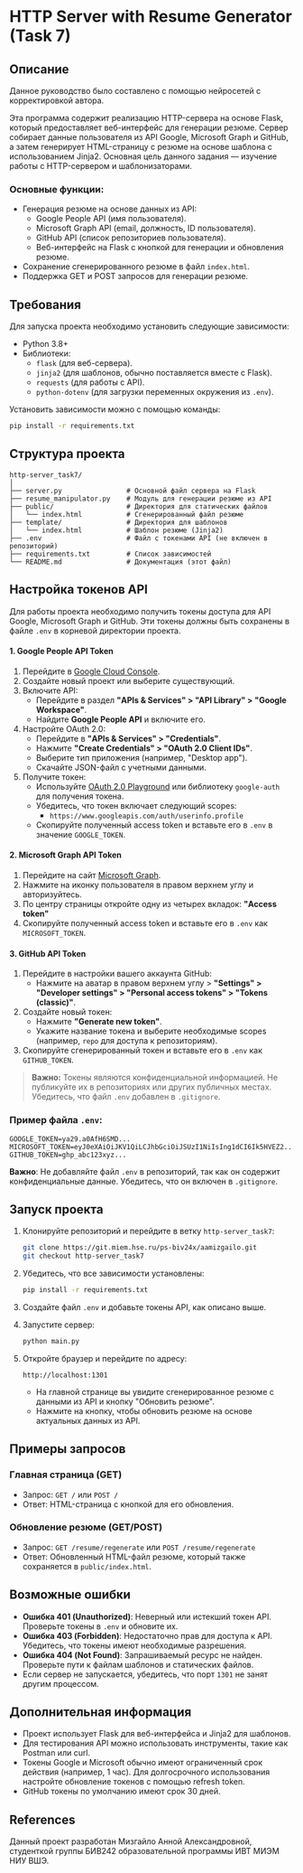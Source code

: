 # HTTP Server with Resume Generator (Task 7)

## Описание
Данное руководство было составлено с помощью нейросетей с корректировкой автора. 

Эта программа содержит реализацию HTTP-сервера на основе Flask, который предоставляет веб-интерфейс для генерации резюме. Сервер собирает данные пользователя из API Google, Microsoft Graph и GitHub, а затем генерирует HTML-страницу с резюме на основе шаблона с использованием Jinja2. Основная цель данного задания — изучение работы с HTTP-сервером и шаблонизаторами.

### Основные функции:
- Генерация резюме на основе данных из API:
  - Google People API (имя пользователя).
  - Microsoft Graph API (email, должность, ID пользователя).
  - GitHub API (список репозиториев пользователя).
  - Веб-интерфейс на Flask с кнопкой для генерации и обновления резюме.
- Сохранение сгенерированного резюме в файл `index.html`.
- Поддержка GET и POST запросов для генерации резюме.

## Требования

Для запуска проекта необходимо установить следующие зависимости:
- Python 3.8+
- Библиотеки:
  - `flask` (для веб-сервера).
  - `jinja2` (для шаблонов, обычно поставляется вместе с Flask).
  - `requests` (для работы с API).
  - `python-dotenv` (для загрузки переменных окружения из `.env`).

Установить зависимости можно с помощью команды:
```bash
pip install -r requirements.txt
```

## Структура проекта

```
http-server_task7/
│
├── server.py                # Основной файл сервера на Flask
├── resume_manipulator.py    # Модуль для генерации резюме из API
├── public/                  # Директория для статических файлов
│   └── index.html           # Сгенерированный файл резюме
├── template/                # Директория для шаблонов
│   └── index.html           # Шаблон резюме (Jinja2)
├── .env                     # Файл с токенами API (не включен в репозиторий)
├── requirements.txt         # Список зависимостей
└── README.md                # Документация (этот файл)
```

## Настройка токенов API

Для работы проекта необходимо получить токены доступа для API Google, Microsoft Graph и GitHub. Эти токены должны быть сохранены в файле `.env` в корневой директории проекта.

#### 1. Google People API Token

1. Перейдите в [Google Cloud Console](https://console.cloud.google.com/).
2. Создайте новый проект или выберите существующий.
3. Включите API:
   - Перейдите в раздел **"APIs & Services" > "API Library" > "Google Workspace"**.
   - Найдите **Google People API** и включите его.
4. Настройте OAuth 2.0:
   - Перейдите в **"APIs & Services" > "Credentials"**.
   - Нажмите **"Create Credentials" > "OAuth 2.0 Client IDs"**.
   - Выберите тип приложения (например, "Desktop app").
   - Скачайте JSON-файл с учетными данными.
5. Получите токен:
   - Используйте [OAuth 2.0 Playground](https://developers.google.com/oauthplayground) или библиотеку `google-auth` для получения токена.
   - Убедитесь, что токен включает следующий scopes:
     - `https://www.googleapis.com/auth/userinfo.profile`
   - Скопируйте полученный access token и вставьте его в `.env` в значение `GOOGLE_TOKEN`.

#### 2. Microsoft Graph API Token

1. Перейдите на сайт [Microsoft Graph](https://developer.microsoft.com/en-us/graph/graph-explorer?request=me).
2. Нажмите на иконку пользователя в правом верхнем углу и авторизуйтесь. 
3. По центру страницы откройте одну из четырех вкладок: **"Access token"**
4. Скопируйте полученный access token и вставьте его в `.env` как `MICROSOFT_TOKEN`.

#### 3. GitHub API Token

1. Перейдите в настройки вашего аккаунта GitHub:
   - Нажмите на аватар в правом верхнем углу > **"Settings" > "Developer settings" > "Personal access tokens" > "Tokens (classic)"**.
2. Создайте новый токен:
   - Нажмите **"Generate new token"**.
   - Укажите название токена и выберите необходимые scopes (например, `repo` для доступа к репозиториям).
3. Скопируйте сгенерированный токен и вставьте его в `.env` как `GITHUB_TOKEN`.

> **Важно:** Токены являются конфиденциальной информацией. Не публикуйте их в репозиториях или других публичных местах. Убедитесь, что файл `.env` добавлен в `.gitignore`.

### Пример файла `.env`:
```
GOOGLE_TOKEN=ya29.a0AfH6SMD...
MICROSOFT_TOKEN=eyJ0eXAiOiJKV1QiLCJhbGciOiJSUzI1NiIsIng1dCI6Ik5HVEZ2...
GITHUB_TOKEN=ghp_abc123xyz...
```

**Важно**: Не добавляйте файл `.env` в репозиторий, так как он содержит конфиденциальные данные. Убедитесь, что он включен в `.gitignore`.

## Запуск проекта

1. Клонируйте репозиторий и перейдите в ветку `http-server_task7`:
   ```bash
   git clone https://git.miem.hse.ru/ps-biv24x/aamizgailo.git
   git checkout http-server_task7
   ```

2. Убедитесь, что все зависимости установлены:
   ```bash
   pip install -r requirements.txt
   ```

3. Создайте файл `.env` и добавьте токены API, как описано выше.

4. Запустите сервер:
   ```bash
   python main.py
   ```

5. Откройте браузер и перейдите по адресу:
   ```
   http://localhost:1301
   ```
   - На главной странице вы увидите сгенерированное резюме с данными из API и кнопку "Обновить резюме".
   - Нажмите на кнопку, чтобы обновить резюме на основе актуальных данных из API.

## Примеры запросов

### Главная страница (GET)
- Запрос: `GET /` или `POST /`
- Ответ: HTML-страница с кнопкой для его обновления.

### Обновление резюме (GET/POST)
- Запрос: `GET /resume/regenerate` или `POST /resume/regenerate`
- Ответ: Обновленный HTML-файл резюме, который также сохраняется в `public/index.html`.

## Возможные ошибки

- **Ошибка 401 (Unauthorized)**: Неверный или истекший токен API. Проверьте токены в `.env` и обновите их.
- **Ошибка 403 (Forbidden)**: Недостаточно прав для доступа к API. Убедитесь, что токены имеют необходимые разрешения.
- **Ошибка 404 (Not Found)**: Запрашиваемый ресурс не найден. Проверьте пути к файлам шаблонов и статических файлов.
- Если сервер не запускается, убедитесь, что порт `1301` не занят другим процессом.

## Дополнительная информация

- Проект использует Flask для веб-интерфейса и Jinja2 для шаблонов.
- Для тестирования API можно использовать инструменты, такие как Postman или curl.
- Токены Google и Microsoft обычно имеют ограниченный срок действия (например, 1 час). Для долгосрочного использования настройте обновление токенов с помощью refresh token.
- GitHub токены по умолчанию имеют срок 30 дней.

## References

Данный проект разработан Мизгайло Анной Александровной, студенткой группы БИВ242 образовательной программы ИВТ МИЭМ НИУ ВШЭ.
